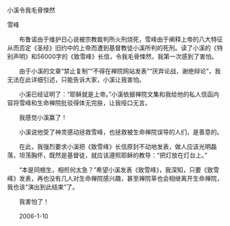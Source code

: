 小溪令我毛骨悚然

雪峰


　　布鲁诺由于维护日心说被宗教裁判所火刑烧死，雪峰由于阐释上帝的八大特征从而否定《圣经》旧约中的上帝而遭到基督教徒小溪所判的死刑。读了小溪的《特别声明》和56000字的《致雪峰》长信，令我毛骨悚然，我第一次感到了害怕。

　　由于小溪的文章“禁止复制”“不得在禅院网站发表”“厌弃论战，谢绝辩论”，我无法在此详细引述，只能告诉大家，小溪让我害怕。

　　小溪已经证明了：“耶稣就是上帝。”小溪依据禅院文集和我给他的私人信函内容将雪峰和生命禅院批驳得体无完肤，让我哑口无言。

　　我感觉小溪赢了！

　　小溪说他受了神灵感动拯救雪峰，也拯救被生命禅院误导的人们，是善意的。

　　在此，我强烈要求小溪把《致雪峰》长信原封不动地发表，做人应该光明磊落，坦荡胸怀，既然是基督徒，就应该遵照耶稣的教导：“把灯放在灯台上。”

　　“本是同根生，相煎何太急？”希望小溪发表《致雪峰》，我深知，只要《致雪峰》发表，再也没有几人对生命禅院感兴趣，甚至禅院草也会相继离开生命禅院，我也该“演出到此结束”了。

　　我害怕了！

　　2006-1-10



